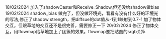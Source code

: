 18/02/2024  加入了shadowCaster和Receive_Shadow,但还没给shadow做bias
19/02/2024  shadow_bias 做完了，但没做环境光，看看有没有什么好的环境光的写法,修正了shadow strength，把diffsue的dot值从-1到1映射到0.7-1
            加了物体交互，但跟草地的交互还不是很完善，需要修正一下
20/02/2024  修正了物体交互，用flowmap给草地加上了团簇的效果。flowmap要把贴图的srgb关掉